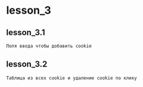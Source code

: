 # lesson_3

 ## lesson_3.1
    Поля ввода чтобы добавить cookie

 ## lesson_3.2
    Таблица из всех cookie и удаление cookie по клику